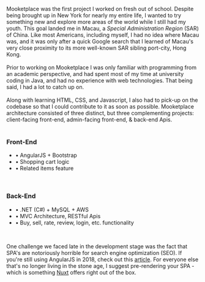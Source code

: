 Mooketplace was the first project I worked on fresh out of school. Despite being brought up in New York for nearly my entire life, I wanted to try something new and explore more areas of the world while I still had my youth. This goal landed me in Macau, a <i>Special Administration Region</i> (SAR) of China. Like most Americans, including myself, I had no idea where Macau was, and it was only after a quick Google search that I learned of Macau's very close proximity to its more well-known SAR sibling port-city, Hong Kong.
<br /><br />
Prior to working on Mooketplace I was only familiar with programming from an academic perspective, and had spent most of my time at university coding in Java, and had no experience with web technologies. That being said, I had a lot to catch up on.
<br /><br />
Along with learning HTML, CSS, and Javascript, I also had to pick-up on the codebase so that I could contribute to it  as soon as possible. Mooketplace architecture consisted of three distinct, but three complementing projects: client-facing front-end, admin-facing front-end, & back-end Apis.
<br /><br />

### Front-End 
- • AngularJS + Bootstrap
- • Shopping cart logic
- • Related items feature

<br />

### Back-End
- • .NET (C#) + MySQL + AWS
- • MVC Architecture, RESTful Apis
- • Buy, sell, rate, review, login, etc. functionality 

<br />

One challenge we faced late in the development stage was the fact that SPA's are notoriously horrible for search engine optimization (SEO). 
If you're still using AngularJS in 2018, check out this [article](https://moz.com/blog/optimizing-angularjs-single-page-applications-googlebot-crawlers). 
For everyone else that's no longer living in the stone age, I suggest pre-rendering your SPA - which is something [Nuxt](https://nuxtjs.org/api/configuration-generate/) offers right out of the box.
